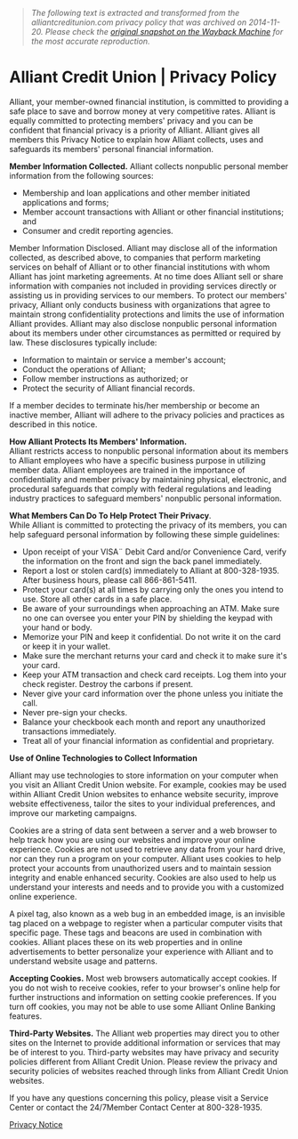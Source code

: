 > *The following text is extracted and transformed from the alliantcreditunion.com privacy policy that was archived on 2014-11-20. Please check the [original snapshot on the Wayback Machine](https://web.archive.org/web/20141120161421id_/http%3A//www.alliantcreditunion.org/global/privacy) for the most accurate reproduction.*

# Alliant Credit Union | Privacy Policy

Alliant, your member-owned financial institution, is committed to providing a safe place to save and borrow money at very competitive rates. Alliant is equally committed to protecting members' privacy and you can be confident that financial privacy is a priority of Alliant. Alliant gives all members this Privacy Notice to explain how Alliant collects, uses and safeguards its members' personal financial information.

**Member Information Collected.** Alliant collects nonpublic personal member information from the following sources:

  * Membership and loan applications and other member initiated applications and forms;
  * Member account transactions with Alliant or other financial institutions; and
  * Consumer and credit reporting agencies.



Member Information Disclosed. Alliant may disclose all of the information collected, as described above, to companies that perform marketing services on behalf of Alliant or to other financial institutions with whom Alliant has joint marketing agreements. At no time does Alliant sell or share information with companies not included in providing services directly or assisting us in providing services to our members. To protect our members' privacy, Alliant only conducts business with organizations that agree to maintain strong confidentiality protections and limits the use of information Alliant provides. Alliant may also disclose nonpublic personal information about its members under other circumstances as permitted or required by law. These disclosures typically include:

  * Information to maintain or service a member's account;
  * Conduct the operations of Alliant;
  * Follow member instructions as authorized; or
  * Protect the security of Alliant financial records.



If a member decides to terminate his/her membership or become an inactive member, Alliant will adhere to the privacy policies and practices as described in this notice.

**How Alliant Protects Its Members' Information.**  
Alliant restricts access to nonpublic personal information about its members to Alliant employees who have a specific business purpose in utilizing member data. Alliant employees are trained in the importance of confidentiality and member privacy by maintaining physical, electronic, and procedural safeguards that comply with federal regulations and leading industry practices to safeguard members' nonpublic personal information. 

**What Members Can Do To Help Protect Their Privacy**.  
While Alliant is committed to protecting the privacy of its members, you can help safeguard personal information by following these simple guidelines: 

  * Upon receipt of your VISA¨ Debit Card and/or Convenience Card, verify the information on the front and sign the back panel immediately.
  * Report a lost or stolen card(s) immediately to Alliant at 800-328-1935. After business hours, please call 866-861-5411.
  * Protect your card(s) at all times by carrying only the ones you intend to use. Store all other cards in a safe place.
  * Be aware of your surroundings when approaching an ATM. Make sure no one can oversee you enter your PIN by shielding the keypad with your hand or body.
  * Memorize your PIN and keep it confidential. Do not write it on the card or keep it in your wallet.
  * Make sure the merchant returns your card and check it to make sure it's your card.
  * Keep your ATM transaction and check card receipts. Log them into your check register. Destroy the carbons if present.
  * Never give your card information over the phone unless you initiate the call.
  * Never pre-sign your checks.
  * Balance your checkbook each month and report any unauthorized transactions immediately.
  * Treat all of your financial information as confidential and proprietary.



**Use of Online Technologies to Collect Information**

Alliant may use technologies to store information on your computer when you visit an Alliant Credit Union website. For example, cookies may be used within Alliant Credit Union websites to enhance website security, improve website effectiveness, tailor the sites to your individual preferences, and improve our marketing campaigns.

Cookies are a string of data sent between a server and a web browser to help track how you are using our websites and improve your online experience. Cookies are not used to retrieve any data from your hard drive, nor can they run a program on your computer. Alliant uses cookies to help protect your accounts from unauthorized users and to maintain session integrity and enable enhanced security. Cookies are also used to help us understand your interests and needs and to provide you with a customized online experience.

A pixel tag, also known as a web bug in an embedded image, is an invisible tag placed on a webpage to register when a particular computer visits that specific page. These tags and beacons are used in combination with cookies. Alliant places these on its web properties and in online advertisements to better personalize your experience with Alliant and to understand website usage and patterns.

**Accepting Cookies.** Most web browsers automatically accept cookies. If you do not wish to receive cookies, refer to your browser's online help for further instructions and information on setting cookie preferences. If you turn off cookies, you may not be able to use some Alliant Online Banking features. 

**Third-Party Websites.** The Alliant web properties may direct you to other sites on the Internet to provide additional information or services that may be of interest to you. Third-party websites may have privacy and security policies different from Alliant Credit Union. Please review the privacy and security policies of websites reached through links from Alliant Credit Union websites.

If you have any questions concerning this policy, please visit a Service Center or contact the 24/7Member Contact Center at 800-328-1935.

[Privacy Notice](https://web.archive.org/pdf/membership/AlliantPrivacyPolicy_A375R0614.pdf)
